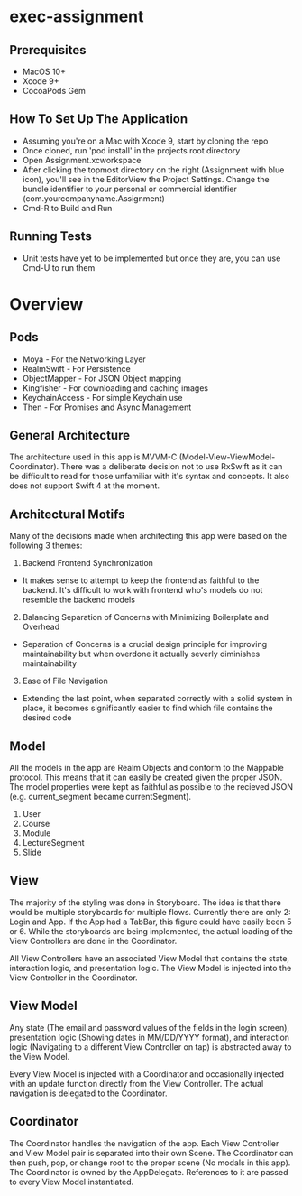 # exec-assignment

## Prerequisites
- MacOS 10+
- Xcode 9+
- CocoaPods Gem

## How To Set Up The Application
- Assuming you're on a Mac with Xcode 9, start by cloning the repo
- Once cloned, run 'pod install' in the projects root directory
- Open Assignment.xcworkspace
- After clicking the topmost directory on the right (Assignment with blue icon), you'll see in the EditorView the Project Settings. Change the bundle identifier to your personal or commercial identifier (com.yourcompanyname.Assignment)
- Cmd-R to Build and Run

## Running Tests
- Unit tests have yet to be implemented but once they are, you can use Cmd-U to run them

# Overview

## Pods
- Moya - For the Networking Layer
- RealmSwift - For Persistence
- ObjectMapper - For JSON Object mapping
- Kingfisher - For downloading and caching images
- KeychainAccess - For simple Keychain use
- Then - For Promises and Async Management

## General Architecture
The architecture used in this app is MVVM-C (Model-View-ViewModel-Coordinator). There was a deliberate decision not to use RxSwift as it can be difficult to read for those unfamiliar with it's syntax and concepts. It also does not support Swift 4 at the moment.

## Architectural Motifs
Many of the decisions made when architecting this app were based on the following 3 themes:
1. Backend Frontend Synchronization
- It makes sense to attempt to keep the frontend as faithful to the backend. It's difficult to work with frontend who's models do not resemble the backend models
2. Balancing Separation of Concerns with Minimizing Boilerplate and Overhead
- Separation of Concerns is a crucial design principle for improving maintainability but when overdone it actually severly diminishes maintainability
3. Ease of File Navigation
- Extending the last point, when separated correctly with a solid system in place, it becomes significantly easier to find which file contains the desired code

## Model
All the models in the app are Realm Objects and conform to the Mappable protocol. This means that it can easily be created given the proper JSON. The model properties were kept as faithful as possible to the recieved JSON (e.g. current_segment became currentSegment).
1. User
2. Course
3. Module
4. LectureSegment
5. Slide

## View
The majority of the styling was done in Storyboard. The idea is that there would be multiple storyboards for multiple flows. Currently there are only 2: Login and App. If the App had a TabBar, this figure could have easily been 5 or 6. While the storyboards are being implemented, the actual loading of the View Controllers are done in the Coordinator.

All View Controllers have an associated View Model that contains the state, interaction logic, and presentation logic. The View Model is injected into the View Controller in the Coordinator.

## View Model
Any state (The email and password values of the fields in the login screen), presentation logic (Showing dates in MM/DD/YYYY format), and interaction logic (Navigating to a different View Controller on tap) is abstracted away to the View Model.

Every View Model is injected with a Coordinator and occasionally injected with an update function directly from the View Controller. The actual navigation is delegated to the Coordinator. 

## Coordinator
The Coordinator handles the navigation of the app. Each View Controller and View Model pair is separated into their own Scene. The Coordinator can then push, pop, or change root to the proper scene (No modals in this app). The Coordinator is owned by the AppDelegate. References to it are passed to every View Model instantiated. 

